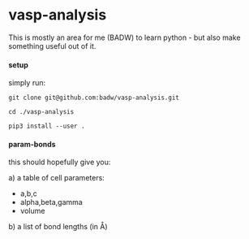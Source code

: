 # vasp-analysis
This is mostly an area for me (BADW) to learn python - but also make something useful out of it.

#### setup

simply run:
``` 
git clone git@github.com:badw/vasp-analysis.git

cd ./vasp-analysis

pip3 install --user .
```
#### param-bonds
this should hopefully give you:

a) a table of cell parameters:

* a,b,c
* alpha,beta,gamma
* volume

b) a list of bond lengths (in Å)


